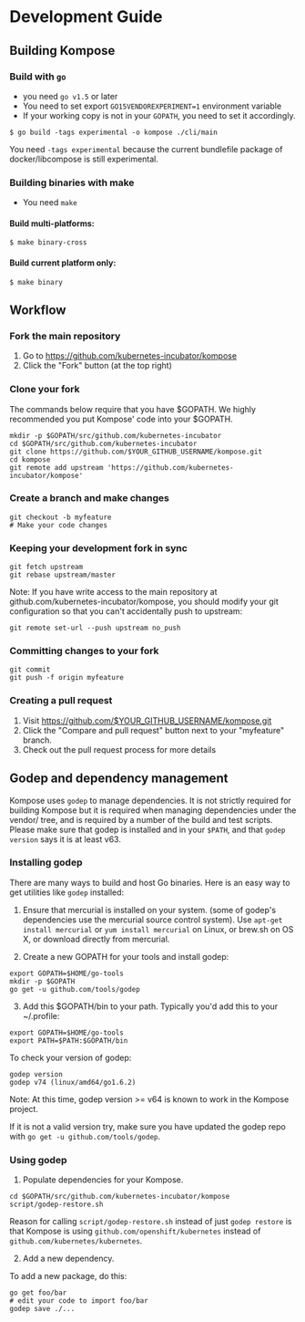 # Development Guide

## Building Kompose
### Build with `go`

- you need `go v1.5` or later
- You need to set export `GO15VENDOREXPERIMENT=1` environment variable
- If your working copy is not in your `GOPATH`, you need to set it accordingly.

```console
$ go build -tags experimental -o kompose ./cli/main
```

You need `-tags experimental` because the current bundlefile package of docker/libcompose is still experimental.

### Building binaries with make

- You need `make`

#### Build multi-platforms:
```console
$ make binary-cross
```

#### Build current platform only:
```console
$ make binary
```

## Workflow
### Fork the main repository

1. Go to https://github.com/kubernetes-incubator/kompose
2. Click the "Fork" button (at the top right)

### Clone your fork

The commands below require that you have $GOPATH. We highly recommended you put Kompose' code into your $GOPATH.

```console
mkdir -p $GOPATH/src/github.com/kubernetes-incubator
cd $GOPATH/src/github.com/kubernetes-incubator
git clone https://github.com/$YOUR_GITHUB_USERNAME/kompose.git
cd kompose
git remote add upstream 'https://github.com/kubernetes-incubator/kompose'
```

### Create a branch and make changes

```console
git checkout -b myfeature
# Make your code changes
```

### Keeping your development fork in sync

```console
git fetch upstream
git rebase upstream/master
```

Note: If you have write access to the main repository at github.com/kubernetes-incubator/kompose, you should modify your git configuration so that you can't accidentally push to upstream:

```console
git remote set-url --push upstream no_push
```

### Committing changes to your fork

```console
git commit
git push -f origin myfeature
```

### Creating a pull request

1. Visit https://github.com/$YOUR_GITHUB_USERNAME/kompose.git
2. Click the "Compare and pull request" button next to your "myfeature" branch.
3. Check out the pull request process for more details

## Godep and dependency management

Kompose uses `godep` to manage dependencies. It is not strictly required for building Kompose but it is required when managing dependencies under the vendor/ tree, and is required by a number of the build and test scripts. Please make sure that godep is installed and in your `$PATH`, and that `godep version` says it is at least v63.

### Installing godep

There are many ways to build and host Go binaries. Here is an easy way to get utilities like `godep` installed:

1) Ensure that mercurial is installed on your system. (some of godep's dependencies use the mercurial source control system). Use `apt-get install mercurial` or `yum install mercurial` on Linux, or brew.sh on OS X, or download directly from mercurial.

2) Create a new GOPATH for your tools and install godep:

```console
export GOPATH=$HOME/go-tools
mkdir -p $GOPATH
go get -u github.com/tools/godep
```

3) Add this $GOPATH/bin to your path. Typically you'd add this to your ~/.profile:

```console
export GOPATH=$HOME/go-tools
export PATH=$PATH:$GOPATH/bin
```

To check your version of godep:

```console
godep version
godep v74 (linux/amd64/go1.6.2)
```

Note: At this time, godep version >= v64 is known to work in the Kompose project.

If it is not a valid version try, make sure you have updated the godep repo with `go get -u github.com/tools/godep`.

### Using godep

1. Populate dependencies for your Kompose.

```console
cd $GOPATH/src/github.com/kubernetes-incubator/kompose
script/godep-restore.sh
```

Reason for calling `script/godep-restore.sh` instead of just `godep restore` is that Kompose is using `github.com/openshift/kubernetes` instead of `github.com/kubernetes/kubernetes`.


2. Add a new dependency.

To add a new package, do this:

```console
go get foo/bar
# edit your code to import foo/bar
godep save ./...
```

